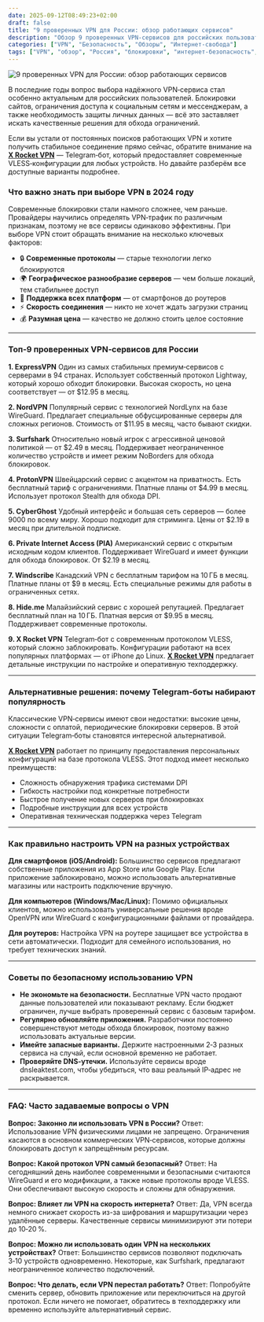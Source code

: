 ```yaml
---
date: 2025-09-12T08:49:23+02:00
draft: false
title: "9 проверенных VPN для России: обзор работающих сервисов"
description: "Обзор 9 проверенных VPN‑сервисов для российских пользователей, включая традиционные решения и современные альтернативы через Telegram‑ботов. Практические советы по выбору и настройке VPN для обхода блокировок."
categories: ["VPN", "Безопасность", "Обзоры", "Интернет‑свобода"]
tags: ["VPN", "обзор", "Россия", "блокировки", "интернет‑безопасность", "VLESS", "Telegram‑бот"]
---
```


![9 проверенных VPN для России: обзор работающих сервисов](https://imagestoring.fra1.cdn.digitaloceanspaces.com/10804CBD-E12F-4F58-ADFC-F7BAE7A0D226.png)

В последние годы вопрос выбора надёжного VPN‑сервиса стал особенно актуальным для российских пользователей. Блокировки сайтов, ограничения доступа к социальным сетям и мессенджерам, а также необходимость защиты личных данных — всё это заставляет искать качественные решения для обхода ограничений.

Если вы устали от постоянных поисков работающих VPN и хотите получить стабильное соединение прямо сейчас, обратите внимание на **[X Rocket VPN](https://t.me/X_Rocket_VPN_bot?start=ref-b-9)** — Telegram‑бот, который предоставляет современные VLESS‑конфигурации для любых устройств. Но давайте разберём все доступные варианты подробнее.

### Что важно знать при выборе VPN в 2024 году

Современные блокировки стали намного сложнее, чем раньше. Провайдеры научились определять VPN‑трафик по различным признакам, поэтому не все сервисы одинаково эффективны. При выборе VPN стоит обращать внимание на несколько ключевых факторов:

- 🔒 **Современные протоколы** — старые технологии легко блокируются
- 🌍 **Географическое разнообразие серверов** — чем больше локаций, тем стабильнее доступ
- 📱 **Поддержка всех платформ** — от смартфонов до роутеров
- ⚡ **Скорость соединения** — никто не хочет ждать загрузки страниц
- 💰 **Разумная цена** — качество не должно стоить целое состояние

---

### Топ‑9 проверенных VPN‑сервисов для России

**1. ExpressVPN**
Один из самых стабильных премиум‑сервисов с серверами в 94 странах. Использует собственный протокол Lightway, который хорошо обходит блокировки. Высокая скорость, но цена соответствует — от $12.95 в месяц.

**2. NordVPN**
Популярный сервис с технологией NordLynx на базе WireGuard. Предлагает специальные обфусцированные серверы для сложных регионов. Стоимость от $11.95 в месяц, часто бывают скидки.

**3. Surfshark**
Относительно новый игрок с агрессивной ценовой политикой — от $2.49 в месяц. Поддерживает неограниченное количество устройств и имеет режим NoBorders для обхода блокировок.

**4. ProtonVPN**
Швейцарский сервис с акцентом на приватность. Есть бесплатный тариф с ограничениями. Платные планы от $4.99 в месяц. Использует протокол Stealth для обхода DPI.

**5. CyberGhost**
Удобный интерфейс и большая сеть серверов — более 9000 по всему миру. Хорошо подходит для стриминга. Цены от $2.19 в месяц при длительной подписке.

**6. Private Internet Access (PIA)**
Американский сервис с открытым исходным кодом клиентов. Поддерживает WireGuard и имеет функции для обхода блокировок. От $2.19 в месяц.

**7. Windscribe**
Канадский VPN с бесплатным тарифом на 10 ГБ в месяц. Платные планы от $9 в месяц. Есть специальные режимы для работы в ограниченных сетях.

**8. Hide.me**
Малайзийский сервис с хорошей репутацией. Предлагает бесплатный план на 10 ГБ. Платная версия от $9.95 в месяц. Поддерживает современные протоколы.

**9. X Rocket VPN**
Telegram‑бот с современным протоколом VLESS, который сложно заблокировать. Конфигурации работают на всех популярных платформах — от iPhone до Linux. **[X Rocket VPN](https://t.me/X_Rocket_VPN_bot?start=ref-b-9)** предлагает детальные инструкции по настройке и оперативную техподдержку.

---

### Альтернативные решения: почему Telegram‑боты набирают популярность

Классические VPN‑сервисы имеют свои недостатки: высокие цены, сложности с оплатой, периодические блокировки серверов. В этой ситуации Telegram‑боты становятся интересной альтернативой.

**[X Rocket VPN](https://t.me/X_Rocket_VPN_bot?start=ref-b-9)** работает по принципу предоставления персональных конфигураций на базе протокола VLESS. Этот подход имеет несколько преимуществ:

- Сложность обнаружения трафика системами DPI
- Гибкость настройки под конкретные потребности
- Быстрое получение новых серверов при блокировках
- Подробные инструкции для всех устройств
- Оперативная техническая поддержка через Telegram

---

### Как правильно настроить VPN на разных устройствах

**Для смартфонов (iOS/Android):**
Большинство сервисов предлагают собственные приложения из App Store или Google Play. Если приложение заблокировано, можно использовать альтернативные магазины или настроить подключение вручную.

**Для компьютеров (Windows/Mac/Linux):**
Помимо официальных клиентов, можно использовать универсальные решения вроде OpenVPN или WireGuard с конфигурационными файлами от провайдера.

**Для роутеров:**
Настройка VPN на роутере защищает все устройства в сети автоматически. Подходит для семейного использования, но требует технических знаний.

---

### Советы по безопасному использованию VPN

- **Не экономьте на безопасности.** Бесплатные VPN часто продают данные пользователей или показывают рекламу. Если бюджет ограничен, лучше выбрать проверенный сервис с базовым тарифом.
- **Регулярно обновляйте приложения.** Разработчики постоянно совершенствуют методы обхода блокировок, поэтому важно использовать актуальные версии.
- **Имейте запасные варианты.** Держите настроенными 2‑3 разных сервиса на случай, если основной временно не работает.
- **Проверяйте DNS‑утечки.** Используйте сервисы вроде dnsleaktest.com, чтобы убедиться, что ваш реальный IP‑адрес не раскрывается.

---

### FAQ: Часто задаваемые вопросы о VPN

**Вопрос: Законно ли использовать VPN в России?**
Ответ: Использование VPN физическими лицами не запрещено. Ограничения касаются в основном коммерческих VPN‑сервисов, которые должны блокировать доступ к запрещённым ресурсам.

**Вопрос: Какой протокол VPN самый безопасный?**
Ответ: На сегодняшний день наиболее современными и безопасными считаются WireGuard и его модификации, а также новые протоколы вроде VLESS. Они обеспечивают высокую скорость и сложны для обнаружения.

**Вопрос: Влияет ли VPN на скорость интернета?**
Ответ: Да, VPN всегда немного снижает скорость из-за шифрования и маршрутизации через удалённые серверы. Качественные сервисы минимизируют эти потери до 10‑20 %.

**Вопрос: Можно ли использовать один VPN на нескольких устройствах?**
Ответ: Большинство сервисов позволяют подключать 3‑10 устройств одновременно. Некоторые, как Surfshark, предлагают неограниченное количество подключений.

**Вопрос: Что делать, если VPN перестал работать?**
Ответ: Попробуйте сменить сервер, обновить приложение или переключиться на другой протокол. Если ничего не помогает, обратитесь в техподдержку или временно используйте альтернативный сервис.